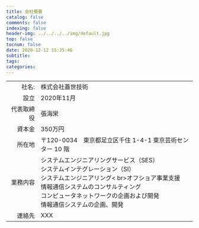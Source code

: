 ```yaml
---
title: 会社概要
catalog: false
comments: false
indexing: false
header-img: ../../../../img/default.jpg
top: false
tocnum: false
date: 2020-12-12 15:35:46
subtitle:
tags:
categories:
---
```

|||
|---:|----------|
|社名:|株式会社蓋世技術|
|設立|2020年11月|
|代表取締役|張海栄|
|資本金|350万円|
|所在地|〒120-0034　東京都足立区千住 1-4-1 東京芸術センター 10 階|
|業務内容|システムエンジニアリングサービス（SES） <br> システムインテグレーション（SI） <br>システムエンジニアリング< br>オフショア事業支援 <br>情報通信システムのコンサルティング<br>コンピュータネットワークの企画および開発 <br> 情報通信システムの企画、開発|
|連絡先|XXX|